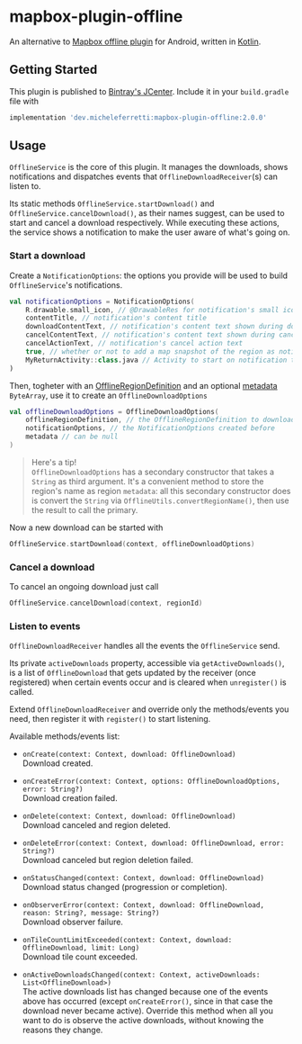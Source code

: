 # mapbox-plugin-offline
An alternative to [Mapbox offline plugin](https://github.com/mapbox/mapbox-plugins-android/tree/master/plugin-offline) for Android, written in [Kotlin](https://kotlinlang.org/).

## Getting Started

This plugin is published to [Bintray's JCenter](https://bintray.com/bintray/jcenter). Include it in your `build.gradle` file with
```gradle
implementation 'dev.micheleferretti:mapbox-plugin-offline:2.0.0'
```

## Usage

`OfflineService` is the core of this plugin. It manages the downloads, shows notifications and dispatches events that `OfflineDownloadReceiver`(s) can listen to.

Its static methods `OfflineService.startDownload()` and `OfflineService.cancelDownload()`, as their names suggest, can be used to start and cancel a download respectively. While executing these actions, the service shows a notification to make the user aware of what's going on.

### Start a download

Create a `NotificationOptions`: the options you provide will be used to build `OfflineService`'s notifications.
```kotlin
val notificationOptions = NotificationOptions(
    R.drawable.small_icon, // @DrawableRes for notification's small icon
    contentTitle, // notification's content title
    downloadContentText, // notification's content text shown during download
    cancelContentText, // notification's content text shown during cancellation
    cancelActionText, // notification's cancel action text
    true, // whether or not to add a map snapshot of the region as notification's large icon
    MyReturnActivity::class.java // Activity to start on notification tap (can be null)
)
```

Then, togheter with an [OfflineRegionDefinition](https://docs.mapbox.com/android/maps/overview/offline/#defining-a-region) and an optional [metadata](https://docs.mapbox.com/android/maps/overview/offline/#metadata) `ByteArray`, use it to create an `OfflineDownloadOptions`

```kotlin
val offlineDownloadOptions = OfflineDownloadOptions(
    offlineRegionDefinition, // the OfflineRegionDefinition to download
    notificationOptions, // the NotificationOptions created before
    metadata // can be null
)
```

> Here's a tip!<br>
`OfflineDownloadOptions` has a secondary constructor that takes a `String` as third argument. It's a convenient method to store the region's name as region `metadata`: all this secondary constructor does is convert the `String` via `OfflineUtils.convertRegionName()`, then use the result to call the primary.

Now a new download can be started with

```kotlin
OfflineService.startDownload(context, offlineDownloadOptions)
```

### Cancel a download

To cancel an ongoing download just call

```kotlin
OfflineService.cancelDownload(context, regionId)
```

### Listen to events

`OfflineDownloadReceiver` handles all the events the `OfflineService` send.

Its private `activeDownloads` property, accessible via `getActiveDownloads()`, is a list of `OfflineDownload` that gets updated by the receiver (once registered) when certain events occur and is cleared when `unregister()` is called.

Extend `OfflineDownloadReceiver` and override only the methods/events you need, then register it with `register()` to start listening.

Available methods/events list:
* `onCreate(context: Context, download: OfflineDownload)`<br>
Download created.

* `onCreateError(context: Context, options: OfflineDownloadOptions, error: String?)`<br>
Download creation failed.

* `onDelete(context: Context, download: OfflineDownload)`<br>
Download canceled and region deleted.

* `onDeleteError(context: Context, download: OfflineDownload, error: String?)`<br>
Download canceled but region deletion failed.

* `onStatusChanged(context: Context, download: OfflineDownload)`<br>
Download status changed (progression or completion).

* `onObserverError(context: Context, download: OfflineDownload, reason: String?, message: String?)`<br>
Download observer failure.

* `onTileCountLimitExceeded(context: Context, download: OfflineDownload, limit: Long)`<br>
Download tile count exceeded.

* `onActiveDownloadsChanged(context: Context, activeDownloads: List<OfflineDownload>)`<br>
The active downloads list has changed because one of the events above has occurred (except `onCreateError()`, since in that case the download never became active). Override this method when all you want to do is observe the active downloads, without knowing the reasons they change.